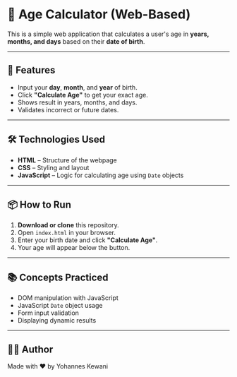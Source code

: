 # 🧮 Age Calculator (Web-Based)

This is a simple web application that calculates a user's age in **years, months, and days** based on their **date of birth**.

---

## 🚀 Features

- Input your **day**, **month**, and **year** of birth.
- Click **"Calculate Age"** to get your exact age.
- Shows result in years, months, and days.
- Validates incorrect or future dates.

---

## 🛠️ Technologies Used

- **HTML** – Structure of the webpage  
- **CSS** – Styling and layout  
- **JavaScript** – Logic for calculating age using `Date` objects

---

## 📦 How to Run

1. **Download or clone** this repository.
2. Open `index.html` in your browser.
3. Enter your birth date and click **"Calculate Age"**.
4. Your age will appear below the button.

---

## 📚 Concepts Practiced

- DOM manipulation with JavaScript  
- JavaScript `Date` object usage  
- Form input validation  
- Displaying dynamic results

---

## 👨‍💻 Author

Made with ❤️ by Yohannes Kewani

